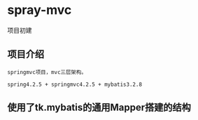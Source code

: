 # spray-mvc
项目初建
## 项目介绍
    springmvc项目，mvc三层架构。
    
    spring4.2.5 + springmvc4.2.5 + mybatis3.2.8
    
## 使用了tk.mybatis的通用Mapper搭建的结构    

